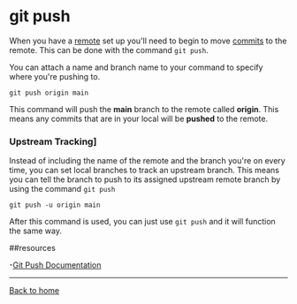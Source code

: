 # git push 

When you have a [remote](./REMOTE.md) set up you'll need to begin to move [commits](./COMMIT.md) to the remote.
This can be done with the command `git push`.

You can attach a name and branch name to your command to specify where you're pushing to.

```
git push origin main
```

This command will push the **main** branch to the remote called **origin**.
This means any commits that are in your local will be **pushed** to the remote.

### Upstream Tracking]

Instead of including the name of the remote and the branch you're on every time, you can set local branches to track an upstream branch. 
This means you can tell the branch to push to its assigned upstream remote branch by using the command `git push`

```
git push -u origin main
```

After this command is used, you can just use `git push` and it will function the same way.

##resources

-[Git Push Documentation](https://git-scm.com./docs/git-push)

---

[Back to home](../README.md)